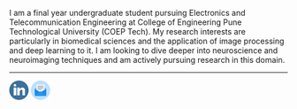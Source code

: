 I am a final year undergraduate student pursuing Electronics and Telecommunication Engineering at College of Engineering Pune Technological University (COEP Tech). My research interests are particularly in biomedical sciences and the application of image processing and deep learning to it. I am looking to dive deeper into neuroscience and neuroimaging techniques and am actively pursuing research in this domain.

------

<a href="https://www.linkedin.com/in/anwaypimpalkar/"><img src="https://github.com/anwaypimpalkar/anwaypimpalkar/raw/main/src/001-linkedin.png" width = "35px" height = "35px"></a>  <a href="mailto:pimpalkaras19.extc@coep.ac.in"><img src="https://github.com/anwaypimpalkar/anwaypimpalkar/raw/main/src/002-email.png" width = "35px" height = "35px"></a>


